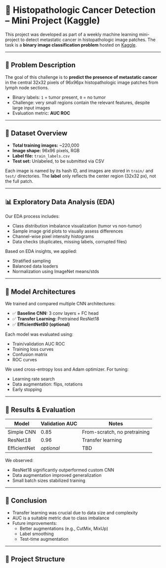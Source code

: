 # 🧬 Histopathologic Cancer Detection – Mini Project (Kaggle)

This project was developed as part of a weekly machine learning mini-project to detect metastatic cancer in histopathologic image patches. The task is a **binary image classification problem** hosted on [Kaggle](https://www.kaggle.com/competitions/histopathologic-cancer-detection).

---

## 📌 Problem Description

The goal of this challenge is to **predict the presence of metastatic cancer** in the central 32x32 pixels of 96x96px histopathologic image patches from lymph node sections.

- Binary labels: `1` = tumor present, `0` = no tumor
- Challenge: very small regions contain the relevant features, despite large input images
- Evaluation metric: **AUC ROC**

---

## 📁 Dataset Overview

- **Total training images:** ~220,000
- **Image shape:** 96x96 pixels, RGB
- **Label file:** `train_labels.csv`
- **Test set:** Unlabeled, to be submitted via CSV

Each image is named by its hash ID, and images are stored in `train/` and `test/` directories. The **label** only reflects the center region (32x32 px), not the full patch.

---

## 📊 Exploratory Data Analysis (EDA)

Our EDA process includes:
- Class distribution imbalance visualization (tumor vs non-tumor)
- Sample image grid plots to visually assess differences
- Channel-wise pixel intensity histograms
- Data checks (duplicates, missing labels, corrupted files)

Based on EDA insights, we applied:
- Stratified sampling
- Balanced data loaders
- Normalization using ImageNet means/stds

---

## 🧠 Model Architectures

We trained and compared multiple CNN architectures:
- ✅ **Baseline CNN:** 3 conv layers + FC head
- ✅ **Transfer Learning:** Pretrained ResNet18
- ✅ **EfficientNetB0 (optional)**

Each model was evaluated using:
- Train/validation AUC ROC
- Training loss curves
- Confusion matrix
- ROC curves

We used cross-entropy loss and Adam optimizer. For tuning:
- Learning rate search
- Data augmentation: flips, rotations
- Early stopping

---

## 🧪 Results & Evaluation

| Model        | Validation AUC | Notes                        |
|--------------|----------------|------------------------------|
| Simple CNN   | 0.85           | From-scratch, no pretraining |
| ResNet18     | 0.96           | Transfer learning            |
| EfficientNet | *optional*     | TBD                          |

We observed:
- ResNet18 significantly outperformed custom CNN
- Data augmentation improved generalization
- Small batch sizes stabilized training

---

## 🧾 Conclusion

- Transfer learning was crucial due to data size and complexity
- AUC is a suitable metric due to class imbalance
- Future improvements:
  - Better augmentations (e.g., CutMix, MixUp)
  - Label smoothing
  - Test-time augmentation

---

## 📂 Project Structure

